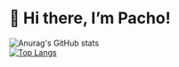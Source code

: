 # 👋 Hi there, I’m Pacho!
<!--- 👀 I’m interested in ...
- 🌱 I’m currently learning ...
- 💞️ I’m looking to collaborate on ...
- 📫 How to reach me ...

<!---
FranRM15/FranRM15 is a ✨ special ✨ repository because its `README.md` (this file) appears on your GitHub profile.
You can click the Preview link to take a look at your changes.
--->

![Anurag's GitHub stats](https://github-readme-stats.vercel.app/api?username=DevPacho&show_icons=true&theme=radical)
<br>
[![Top Langs](https://github-readme-stats.vercel.app/api/top-langs/?username=DevPacho&layout=compact)](https://github.com/anuraghazra/github-readme-stats)
